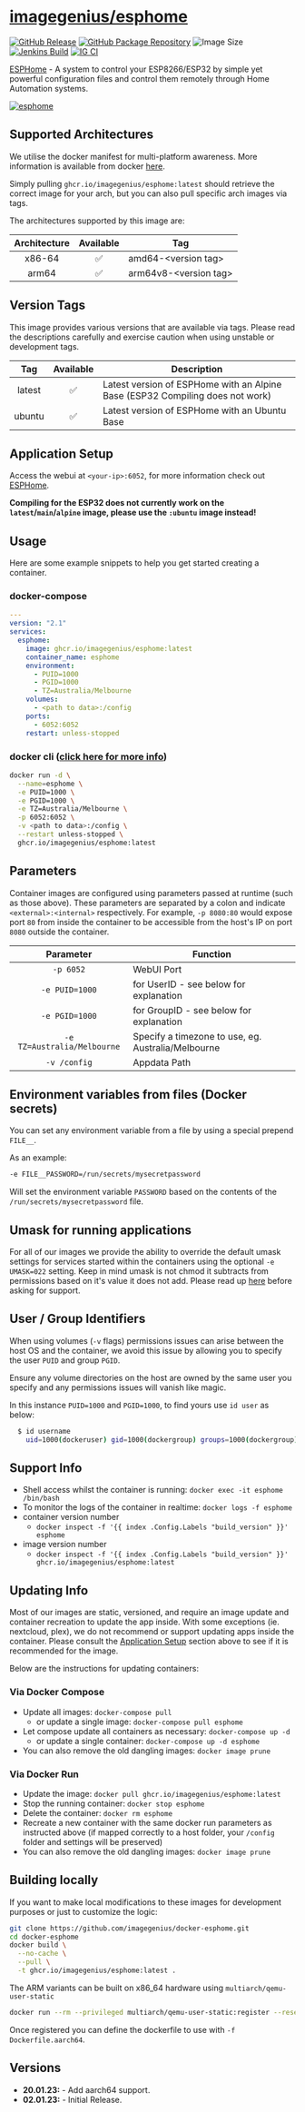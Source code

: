<!-- DO NOT EDIT THIS FILE MANUALLY  -->

# [imagegenius/esphome](https://github.com/imagegenius/docker-esphome)

[![GitHub Release](https://img.shields.io/github/release/imagegenius/docker-esphome.svg?color=007EC6&labelColor=555555&logoColor=ffffff&style=for-the-badge&logo=github)](https://github.com/imagegenius/docker-esphome/releases)
[![GitHub Package Repository](https://img.shields.io/static/v1.svg?color=007EC6&labelColor=555555&logoColor=ffffff&style=for-the-badge&label=imagegenius.io&message=GitHub%20Package&logo=github)](https://github.com/imagegenius/docker-esphome/packages)
![Image Size](https://img.shields.io/docker/image-size/imagegenius/esphome/latest.svg?color=007EC6&labelColor=555555&logoColor=ffffff&style=for-the-badge&logo=docker)
[![Jenkins Build](https://img.shields.io/jenkins/build?labelColor=555555&logoColor=ffffff&style=for-the-badge&jobUrl=https%3A%2F%2Fci.imagegenius.io%2Fjob%2FDocker-Pipeline-Builders%2Fjob%2Fdocker-esphome%2Fjob%2Fmain%2F&logo=jenkins)](https://ci.imagegenius.io/job/Docker-Pipeline-Builders/job/docker-esphome/job/main/)
[![IG CI](https://img.shields.io/badge/dynamic/yaml?color=007EC6&labelColor=555555&logoColor=ffffff&style=for-the-badge&label=CI&query=CI&url=https%3A%2F%2Fci-tests.imagegenius.io%2Fimagegenius%2Fesphome%2Flatest%2Fci-status.yml)](https://ci-tests.imagegenius.io/imagegenius/esphome/latest/index.html)

[ESPHome](https://esphome.io/) - A system to control your ESP8266/ESP32 by simple yet powerful configuration files and control them remotely through Home Automation systems.

[![esphome](https://esphome.io/_static/logo-text.svg)](https://esphome.io/)

## Supported Architectures

We utilise the docker manifest for multi-platform awareness. More information is available from docker [here](https://github.com/docker/distribution/blob/master/docs/spec/manifest-v2-2.md#manifest-list).

Simply pulling `ghcr.io/imagegenius/esphome:latest` should retrieve the correct image for your arch, but you can also pull specific arch images via tags.

The architectures supported by this image are:

| Architecture | Available | Tag |
| :----: | :----: | ---- |
| x86-64 | ✅ | amd64-\<version tag\> |
| arm64 | ✅ | arm64v8-\<version tag\> |

## Version Tags

This image provides various versions that are available via tags. Please read the descriptions carefully and exercise caution when using unstable or development tags.

| Tag | Available | Description |
| :----: | :----: |--- |
| latest | ✅ | Latest version of ESPHome with an Alpine Base (ESP32 Compiling does not work) |
| ubuntu | ✅ | Latest version of ESPHome with an Ubuntu Base |

## Application Setup

Access the webui at `<your-ip>:6052`, for more information check out [ESPHome](https://esphome.io/).

**Compiling for the ESP32 does not currently work on the `latest`/`main`/`alpine` image, please use the `:ubuntu` image instead!**

## Usage

Here are some example snippets to help you get started creating a container.

### docker-compose

```yaml
---
version: "2.1"
services:
  esphome:
    image: ghcr.io/imagegenius/esphome:latest
    container_name: esphome
    environment:
      - PUID=1000
      - PGID=1000
      - TZ=Australia/Melbourne
    volumes:
      - <path to data>:/config
    ports:
      - 6052:6052
    restart: unless-stopped
```

### docker cli ([click here for more info](https://docs.docker.com/engine/reference/commandline/cli/))

```bash
docker run -d \
  --name=esphome \
  -e PUID=1000 \
  -e PGID=1000 \
  -e TZ=Australia/Melbourne \
  -p 6052:6052 \
  -v <path to data>:/config \
  --restart unless-stopped \
  ghcr.io/imagegenius/esphome:latest
```

## Parameters

Container images are configured using parameters passed at runtime (such as those above). These parameters are separated by a colon and indicate `<external>:<internal>` respectively. For example, `-p 8080:80` would expose port `80` from inside the container to be accessible from the host's IP on port `8080` outside the container.

| Parameter | Function |
| :----: | --- |
| `-p 6052` | WebUI Port |
| `-e PUID=1000` | for UserID - see below for explanation |
| `-e PGID=1000` | for GroupID - see below for explanation |
| `-e TZ=Australia/Melbourne` | Specify a timezone to use, eg. Australia/Melbourne |
| `-v /config` | Appdata Path |

## Environment variables from files (Docker secrets)

You can set any environment variable from a file by using a special prepend `FILE__`.

As an example:

```bash
-e FILE__PASSWORD=/run/secrets/mysecretpassword
```

Will set the environment variable `PASSWORD` based on the contents of the `/run/secrets/mysecretpassword` file.

## Umask for running applications

For all of our images we provide the ability to override the default umask settings for services started within the containers using the optional `-e UMASK=022` setting.
Keep in mind umask is not chmod it subtracts from permissions based on it's value it does not add. Please read up [here](https://en.wikipedia.org/wiki/Umask) before asking for support.

## User / Group Identifiers

When using volumes (`-v` flags) permissions issues can arise between the host OS and the container, we avoid this issue by allowing you to specify the user `PUID` and group `PGID`.

Ensure any volume directories on the host are owned by the same user you specify and any permissions issues will vanish like magic.

In this instance `PUID=1000` and `PGID=1000`, to find yours use `id user` as below:

```bash
  $ id username
    uid=1000(dockeruser) gid=1000(dockergroup) groups=1000(dockergroup)
```

## Support Info

* Shell access whilst the container is running: `docker exec -it esphome /bin/bash`
* To monitor the logs of the container in realtime: `docker logs -f esphome`
* container version number
  * `docker inspect -f '{{ index .Config.Labels "build_version" }}' esphome`
* image version number
  * `docker inspect -f '{{ index .Config.Labels "build_version" }}' ghcr.io/imagegenius/esphome:latest`

## Updating Info

Most of our images are static, versioned, and require an image update and container recreation to update the app inside. With some exceptions (ie. nextcloud, plex), we do not recommend or support updating apps inside the container. Please consult the [Application Setup](#application-setup) section above to see if it is recommended for the image.

Below are the instructions for updating containers:

### Via Docker Compose

* Update all images: `docker-compose pull`
  * or update a single image: `docker-compose pull esphome`
* Let compose update all containers as necessary: `docker-compose up -d`
  * or update a single container: `docker-compose up -d esphome`
* You can also remove the old dangling images: `docker image prune`

### Via Docker Run

* Update the image: `docker pull ghcr.io/imagegenius/esphome:latest`
* Stop the running container: `docker stop esphome`
* Delete the container: `docker rm esphome`
* Recreate a new container with the same docker run parameters as instructed above (if mapped correctly to a host folder, your `/config` folder and settings will be preserved)
* You can also remove the old dangling images: `docker image prune`

## Building locally

If you want to make local modifications to these images for development purposes or just to customize the logic:

```bash
git clone https://github.com/imagegenius/docker-esphome.git
cd docker-esphome
docker build \
  --no-cache \
  --pull \
  -t ghcr.io/imagegenius/esphome:latest .
```

The ARM variants can be built on x86_64 hardware using `multiarch/qemu-user-static`

```bash
docker run --rm --privileged multiarch/qemu-user-static:register --reset
```

Once registered you can define the dockerfile to use with `-f Dockerfile.aarch64`.

## Versions

* **20.01.23:** - Add aarch64 support.
* **02.01.23:** - Initial Release.
